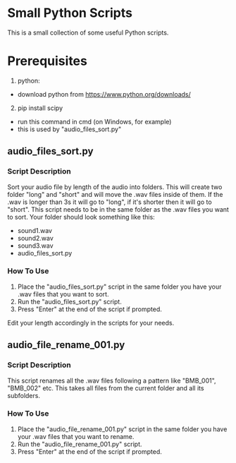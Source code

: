 # Small Python Scripts

This is a small collection of some useful Python scripts.

# Prerequisites
1. python:
  * download python from https://www.python.org/downloads/
2. pip install scipy 
  * run this command in cmd (on Windows, for example)
  * this is used by "audio_files_sort.py"

## audio_files_sort.py

### Script Description
Sort your audio file by length of the audio into folders. This will create two folder "long" and "short" and will move the .wav files inside of them. If the .wav is longer than 3s it will go to "long", if it's shorter then it will go to "short". This script needs to be in the same folder as the .wav files you want to sort. Your folder should look something like this:

  * sound1.wav
  * sound2.wav
  * sound3.wav
  * audio_files_sort.py

### How To Use

1. Place the "audio_files_sort.py" script in the same folder you have your .wav files that you want to sort.
2. Run the "audio_files_sort.py" script.
3. Press "Enter" at the end of the script if prompted.
   
Edit your length accordingly in the scripts for your needs.

## audio_file_rename_001.py

### Script Description

This script renames all the .wav files following a pattern like "BMB_001", "BMB_002" etc. This takes all files from the current folder and all its subfolders.

### How To Use

1. Place the "audio_file_rename_001.py" script in the same folder you have your .wav files that you want to rename.
2. Run the "audio_file_rename_001.py" script.
3. Press "Enter" at the end of the script if prompted.

